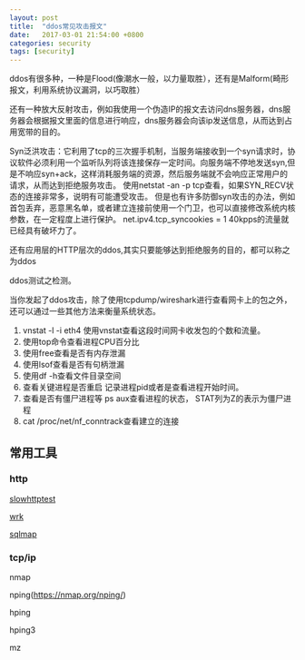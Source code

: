 ```yaml
---
layout: post
title:  "ddos常见攻击报文"
date:   2017-03-01 21:54:00 +0800
categories: security
tags: [security]
---
```


ddos有很多种，一种是Flood(像潮水一般，以力量取胜），还有是Malform(畸形报文，利用系统协议漏洞，以巧取胜）

还有一种放大反射攻击，例如我使用一个伪造IP的报文去访问dns服务器，dns服务器会根据报文里面的信息进行响应，dns服务器会向该ip发送信息，从而达到占用宽带的目的。

Syn泛洪攻击：它利用了tcp的三次握手机制，当服务端接收到一个syn请求时，协议软件必须利用一个监听队列将该连接保存一定时间。向服务端不停地发送syn,但是不响应syn+ack，这样消耗服务端的资源，然后服务端就不会响应正常用户的请求，从而达到拒绝服务攻击。
使用netstat -an -p tcp查看，如果SYN_RECV状态的连接非常多，说明有可能遭受攻击。
但是也有许多防御syn攻击的办法，例如首包丢弃，恶意黑名单，或者建立连接前使用一个门卫，也可以直接修改系统内核参数，在一定程度上进行保护。
net.ipv4.tcp_syncookies = 1
40kpps的流量就已经具有破坏力了。

还有应用层的HTTP层次的ddos,其实只要能够达到拒绝服务的目的，都可以称之为ddos

ddos测试之检测。

当你发起了ddos攻击，除了使用tcpdump/wireshark进行查看网卡上的包之外，还可以通过一些其他方法来衡量系统状态。

1. vnstat -l -i eth4 使用vnstat查看这段时间网卡收发包的个数和流量。
2. 使用top命令查看进程CPU百分比
3. 使用free查看是否有内存泄漏
4. 使用lsof查看是否有句柄泄漏
5. 使用df -h查看文件目录空间
6. 查看关键进程是否重启 记录进程pid或者是查看进程开始时间。
7. 查看是否有僵尸进程等 ps aux查看进程的状态， STAT列为Z的表示为僵尸进程
8. cat /proc/net/nf_conntrack查看建立的连接


## 常用工具

### http

[slowhttptest](https://github.com/shekyan/slowhttptest)

[wrk](https://github.com/wg/wrk)


[sqlmap](https://github.com/sqlmapproject/sqlmap)

### tcp/ip

nmap

nping(https://nmap.org/nping/)

hping

hping3

mz

